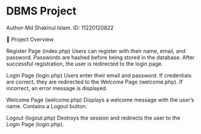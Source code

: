 # DBMS Project
Author-Md Shakinul Islam.
ID: 11220120822

📌 Project Overview

Register Page (index.php)
Users can register with their name, email, and password.
Passwords are hashed before being stored in the database.
After successful registration, the user is redirected to the login page.

Login Page (login.php)
Users enter their email and password.
If credentials are correct, they are redirected to the Welcome Page (welcome.php).
If incorrect, an error message is displayed.

Welcome Page (welcome.php)
Displays a welcome message with the user’s name.
Contains a Logout button.

Logout (logout.php)
Destroys the session and redirects the user to the Login Page (login.php).
